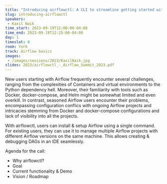```yaml
---
title: "Introducing airflowctl: A CLI to streamline getting started with Airflow"
slug: introducing-airflowctl
speakers:
 - Kaxil Naik
time_start: 2023-09-19T12:00:00-04:00
time_end: 2023-09-19T12:25:00-04:00
day: 1
timeslot: 6
room: York
track: Airflow basics
images:
 - /images/sessions/2023/KaxilNaik.jpg
slides: 2023/airflowctl_-_Airflow_Summit_2023.pdf
---
```


New users starting with Airflow frequently encounter several challenges, ranging from the complexities of Containers and virtual environments to the Python dependency hell. Moreover, their familiarity with tools such as Docker, docker-compose, and Helm might be somewhat limited and even overkill. In contrast, seasoned Airflow users encounter their problems, encompassing configuration conflics with ongoing Airflow projects and intricacies stemming from Docker and docker-compose configurations and lack of visibility into all the projects.

With airflowctl, users can install & setup Airflow using a single command. For existing users, they can use it to manage multiple Airflow projects with different Airflow versions on the same machine. This allows creating & debugging DAGs in an IDE seamlessly.

Agenda for the call:
- Why airflowctl?
- Goal
- Current functionality & Demo
- Vision / Roadmap